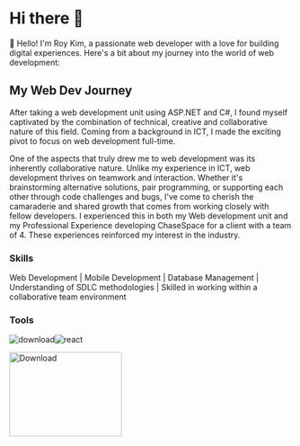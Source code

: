 # Hi there 👋

👋 Hello! I'm Roy Kim, a passionate web developer with a love for building digital experiences. Here's a bit about my journey into the world of web development:

## My Web Dev Journey
After taking a web development unit using ASP.NET and C#, I found myself captivated by the combination of technical, creative and collaborative nature of this field. Coming from a background in ICT, I made the exciting pivot to focus on web development full-time.

One of the aspects that truly drew me to web development was its inherently collaborative nature. Unlike my experience in ICT, web development thrives on teamwork and interaction. Whether it's brainstorming alternative solutions, pair programming, or supporting each other through code challenges and bugs, I've come to cherish the camaraderie and shared growth that comes from working closely with fellow developers. I experienced this in both my Web development unit and my Professional Experience developing ChaseSpace for a client with a team of 4. These experiences reinforced my interest in the industry.

### Skills
Web Development | Mobile Development | Database Management | Understanding of SDLC methodologies | Skilled in working within a collaborative team environment

### Tools

![download](https://github.com/rkdemy/rkdemy/assets/77885140/6efc7fc6-4ed5-4ec6-a910-d38c3500119b)![react](https://github.com/rkdemy/rkdemy/assets/77885140/06fb4086-cafe-4a02-9118-7073ead7a342)

<img src="[https://github.com/rkdemy/rkdemy/assets/77885140/6efc7fc6-4ed5-4ec6-a910-d38c3500119b](https://github.com/rkdemy/rkdemy/assets/77885140/6efc7fc6-4ed5-4ec6-a910-d38c3500119b)![react](https://github.com/rkdemy/rkdemy/assets/77885140/06fb4086-cafe-4a02-9118-7073ead7a342)" alt="Download" width="200" height="150">
